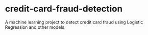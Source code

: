 # credit-card-fraud-detection
A machine learning project to detect credit card fraud using Logistic Regression and other models.
